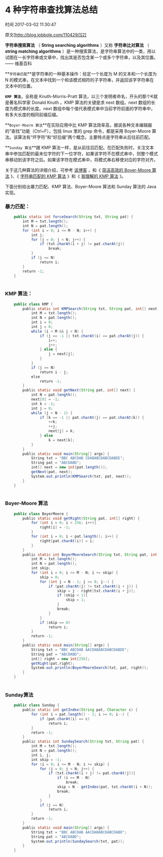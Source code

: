 # 4 种字符串查找算法总结

 时间 2017-03-02 11:30:47

原文[http://blog.jobbole.com/110429/][2]


**字符串搜索算法** （ **String searching algorithms** ）又称 **字符串比对算法** （ **string matching algorithms** ）是一种搜索算法，是字符串算法中的一类，用以试图在一长字符串或文章中，找出其是否包含某一个或多个字符串，以及其位置。—— 维基百科 

**`字符串匹配`**是字符串的一种基本操作：给定一个长度为 M 的文本和一个长度为 N 的模式串，在文本中找到一个和该模式相符的子字符串，并返回该字字符串在文本中的位置。

**`KMP 算法`**，全称是 Knuth-Morris-Pratt 算法，以三个发明者命名，开头的那个K就是著名科学家 Donald Knuth 。KMP 算法的关键是求 next 数组。next 数组的长度为模式串的长度。next 数组中每个值代表模式串中当前字符前面的字符串中，有多大长度的相同前缀后缀。

**`Boyer-Moore 算法`**在实际应用中比 KMP 算法效率高，据说各种文本编辑器的”查找”功能（Ctrl+F），包括 linux 里的 grep 命令，都是采用 Boyer-Moore 算法。该算法有“坏字符”和“好后缀”两个概念。主要特点是字符串从后往前匹配。

**`Sunday 算法`**跟 KMP 算法一样，是从前往后匹配。在匹配失败时，关注文本串中参加匹配的最末位字符的下一位字符，如果该字符不在模式串中，则整个模式串移动到该字符之后。如果该字符在模式串中，将模式串右移使对应的字符对齐。

关于这几种算法的详细介绍，可参考 [该博客][4] ，和《 [简洁高效的 Boyer-Moore 算法][5] 》、《 [字符串匹配的 KMP 算法][6] 》和《 [我理解的 KMP 算法][7] 》。 

下面分别给出暴力匹配、KMP 算法、Boyer-Moore 算法和 Sunday 算法的 Java 实现。

### 暴力匹配：

```java
    public static int forceSearch(String txt, String pat) {
        int M = txt.length();
        int N = pat.length();
        for (int i = 0; i <= M - N; i++) {
            int j;
            for (j = 0; j < N; j++) {
                if (txt.charAt(i + j) != pat.charAt(j))
                    break;
            }
            if (j == N)
                return i;
        }
        return -1;
    }
    
```
### KMP 算法：

```java
    public class KMP {
        public static int KMPSearch(String txt, String pat, int[] next) {
            int M = txt.length();
            int N = pat.length();
            int i = 0;
            int j = 0;
            while (i < M && j < N) {
                if (j == -1 || txt.charAt(i) == pat.charAt(j)) {
                    i++;
                    j++;
                } else {
                    j = next[j];
                }
            }
            if (j == N)
                return i - j;
            else
                return -1;
        }
        public static void getNext(String pat, int[] next) {
            int N = pat.length();
            next[0] = -1;
            int k = -1;
            int j = 0;
            while (j < N - 1) {
                if (k == -1 || pat.charAt(j) == pat.charAt(k)) {
                    ++k;
                    ++j;
                    next[j] = k;
                } else
                    k = next[k];
            }
        }
        public static void main(String[] args) {
            String txt = "BBC ABCDAB CDABABCDABCDABDE";
            String pat = "ABCDABD";
            int[] next = new int[pat.length()];
            getNext(pat, next);
            System.out.println(KMPSearch(txt, pat, next));
        }
    }
    
```

### Boyer-Moore 算法

```java
    public class BoyerMoore {
        public static void getRight(String pat, int[] right) {
            for (int i = 0; i < 256; i++){
                right[i] = -1;
            }
            for (int i = 0; i < pat.length(); i++) {
                right[pat.charAt(i)] = i;
            }
        }
        public static int BoyerMooreSearch(String txt, String pat, int[] right) {
            int M = txt.length();
            int N = pat.length();
            int skip;
            for (int i = 0; i <= M - N; i += skip) {
                skip = 0;
                for (int j = N - 1; j >= 0; j--) {
                    if (pat.charAt(j) != txt.charAt(i + j)) {
                        skip = j - right[txt.charAt(i + j)];
                        if (skip < 1){
                            skip = 1;
                        }
                        break;
                    }
                }
                if (skip == 0)
                    return i;
            }
            return -1;
        }
        public static void main(String[] args) {
            String txt = "BBC ABCDAB AACDABABCDABCDABDE";
            String pat = "ABCDABD";
            int[] right = new int[256];
            getRight(pat,right);
            System.out.println(BoyerMooreSearch(txt, pat, right));
        }
    }
    
```

### Sunday算法

```java
    public class Sunday {
        public static int getIndex(String pat, Character c) {
            for (int i = pat.length() - 1; i >= 0; i--) {
                if (pat.charAt(i) == c)
                    return i;
            }
            return -1;
        }
        public static int SundaySearch(String txt, String pat) {
            int M = txt.length();
            int N = pat.length();
            int i, j;
            int skip = -1;
            for (i = 0; i <= M - N; i += skip) {
                for (j = 0; j < N; j++) {
                    if (txt.charAt(i + j) != pat.charAt(j)){
                        if (i == M - N)
                            break;
                        skip = N - getIndex(pat, txt.charAt(i + N));
                        break;
                    }
                }
                if (j == N)
                    return i;
            }
            return -1;
        }
        public static void main(String[] args) {
            String txt = "BBC ABCDAB AACDABABCDABCDABD";
            String pat = "ABCDABD";
            System.out.println(SundaySearch(txt, pat));
        }
    }
```

[2]: http://blog.jobbole.com/110429/
[4]: http://blog.csdn.net/v_july_v/article/details/7041827
[5]: http://blog.jobbole.com/104854/
[6]: http://blog.jobbole.com/39066/
[7]: http://blog.jobbole.com/90576/